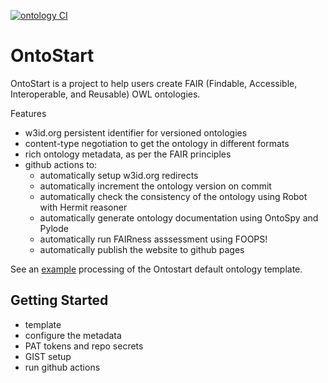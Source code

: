[![ontology CI](https://github.com/micheldumontier/ontostart/actions/workflows/branch.yml/badge.svg)](https://github.com/micheldumontier/ontostart/actions/workflows/branch.yml)

# OntoStart 

OntoStart is a project to help users create FAIR (Findable, Accessible, Interoperable, and Reusable) OWL ontologies.

Features
* w3id.org persistent identifier for versioned ontologies
* content-type negotiation to get the ontology in different formats
* rich ontology metadata, as per the FAIR principles
* github actions to:
   * automatically setup w3id.org redirects
   * automatically increment the ontology version on commit
   * automatically check the consistency of the ontology using Robot with Hermit reasoner
   * automatically generate ontology documentation using OntoSpy and Pylode
   * automatically run FAIRness asssessment using FOOPS!
   * automatically publish the website to github pages
 
See an [example](https://micheldumontier.github.io/ontostart/main/) processing of the Ontostart default ontology template.

## Getting Started 

* template
* configure the metadata
* PAT tokens and repo secrets
* GIST setup
* run github actions



